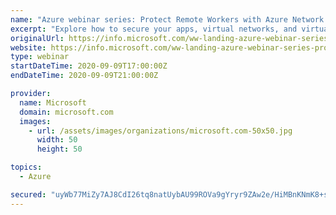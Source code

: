 ```yaml
---
name: "Azure webinar series: Protect Remote Workers with Azure Network Security Solutions"
excerpt: "Explore how to secure your apps, virtual networks, and virtual desktops in Azure. Then add an extra layer of protection for a zero-trust approach with Azure Firewall."
originalUrl: https://info.microsoft.com/ww-landing-azure-webinar-series-protect-remote-workers-with-azure-network-security-solutions.html
website: https://info.microsoft.com/ww-landing-azure-webinar-series-protect-remote-workers-with-azure-network-security-solutions.html
type: webinar
startDateTime: 2020-09-09T17:00:00Z
endDateTime: 2020-09-09T21:00:00Z

provider:
  name: Microsoft
  domain: microsoft.com
  images:
    - url: /assets/images/organizations/microsoft.com-50x50.jpg
      width: 50
      height: 50

topics:
  - Azure

secured: "uyWb77MiZy7AJ8CdI26tq8natUybAU99ROVa9gYryr9ZAw2e/HiMBnKNmK8+sHgzhe2vuSRdYVVfCx51NXdZj4yVdzWbJqYmUSwYoVMde3sRX2h9AowKsM+MJTO+9OvOfp8e3h6xTAHAmiBP98LhH+s59OFI+mR/uadgDLR7PkdM39AzYcGJcsKx+OXM7HcR8yFk+uEBGDEPrXdMSutFXh27ED5702q+eKGPq4hwLVhTCFR+FMzWurhUgmpKqoSEj9stJmdsdUqIvHAOS0ZryxRCkDHHjZJJISSZM/3/foA97WXxkRsAno4JpiS/lUUuTa22BJGLMonqJoaeZAzaCw==;BnvNWWAWj4NTap3pb1BsTg=="
---
```


